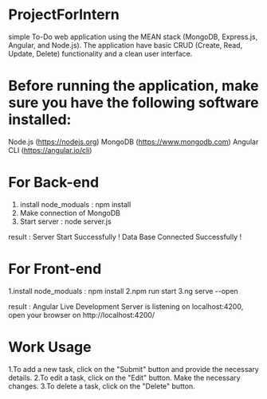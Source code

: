# ProjectForIntern
   simple To-Do web application using the MEAN stack (MongoDB, Express.js, Angular, and Node.js). 
   The application have basic CRUD (Create, Read, Update, Delete) functionality and a clean user interface.

# Before running the application, make sure you have the following software installed:
   Node.js (https://nodejs.org)
   MongoDB (https://www.mongodb.com)
   Angular CLI (https://angular.io/cli)

# For Back-end 
  1. install node_moduals : npm install
  2. Make connection of MongoDB
  3. Start server : node server.js

  result : Server Start Successfully !
           Data Base Connected Successfully !

# For Front-end
  1.install node_moduals : npm install
  2.npm run start 
  3.ng serve --open

  result : Angular Live Development Server is listening on localhost:4200, open your browser on http://localhost:4200/ 

# Work Usage
  1.To add a new task, click on the "Submit" button and provide the necessary details.
  2.To edit a task, click on the "Edit" button. Make the necessary changes.
  3.To delete a task, click on the "Delete" button.

